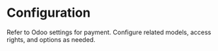 # Configuration

Refer to Odoo settings for payment. Configure related models, access rights, and options as needed.
